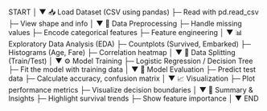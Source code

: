 START
  │
  ▼
📥 Load Dataset (CSV using pandas)
  ├─ Read with pd.read_csv
  ├─ View shape and info
  │
  ▼
🔄 Data Preprocessing
  ├─ Handle missing values
  ├─ Encode categorical features
  ├─ Feature engineering
  │
  ▼
📊 Exploratory Data Analysis (EDA)
  ├─ Countplots (Survived, Embarked)
  ├─ Histograms (Age, Fare)
  ├─ Correlation heatmap
  │
  ▼
🔀 Data Splitting (Train/Test)
  │
  ▼
⚙️ Model Training
  ├─ Logistic Regression / Decision Tree
  ├─ Fit the model with training data
  │
  ▼
🧪 Model Evaluation
  ├─ Predict test data
  ├─ Calculate accuracy, confusion matrix
  │
  ▼
📈 Visualization
  ├─ Plot performance metrics
  ├─ Visualize decision boundaries
  │
  ▼
📝 Summary & Insights
  ├─ Highlight survival trends
  ├─ Show feature importance
  │
  ▼
 END
